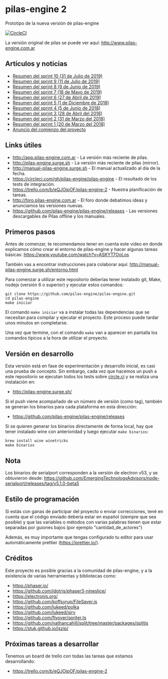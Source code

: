 # pilas-engine 2

Prototipo de la nueva versión de pilas-engine

[![CircleCI](https://circleci.com/gh/pilas-engine/pilas-engine.svg?style=svg)](https://circleci.com/gh/pilas-engine/pilas-engine)

La versión original de pilas se puede ver aquí: http://www.pilas-engine.com.ar

## Artículos y noticias

- [Resumen del sprint 10 (31 de Julio de 2019)](https://foro.pilas-engine.com.ar/t/resumen-del-sprint-10/1702)
- [Resumen del sprint 9 (11 de Julio de 2019)](https://foro.pilas-engine.com.ar/t/resumen-del-sprint-09/1688)
- [Resumen del sprint 8 (9 de Junio de 2019)](http://foro.pilas-engine.com.ar/t/resumen-del-sprint-08/1669)
- [Resumen del sprint 7 (18 de Mayo de 2019)](http://foro.pilas-engine.com.ar/t/resumen-del-sprint-07/1656)
- [Resumen del sprint 6 (27 de Abril de 2019)](http://foro.pilas-engine.com.ar/t/resumen-del-sprint-06/1648)
- [Resumen del sprint 5 (1 de Diciembre de 2018)](http://foro.pilas-engine.com.ar/t/resumen-del-sprint-05/1592)
- [Resumen del sprint 4 (5 de Junio de 2018)](http://foro.pilas-engine.com.ar/t/resumen-del-sprint-04/1401)
- [Resumen del sprint 3 (28 de Abril del 2018)](http://foro.pilas-engine.com.ar/t/resumen-del-sprint-03/1389)
- [Resumen del sprint 2 (31 de Marzo del 2018)](http://foro.pilas-engine.com.ar/t/resumen-del-sprint-02/1375)
- [Resumen del sprint 1 (20 de Marzo del 2018)](http://foro.pilas-engine.com.ar/t/resumen-del-sprint-01/1366)
- [Anuncio del comienzo del proyecto](http://examplelab.com.ar/comenzamos-pilas-engine-2)

## Links útiles

- http://app.pilas-engine.com.ar - La versión más reciente de pilas.
- http://pilas-engine.surge.sh - La versión más reciente de pilas (mirror).
- http://manual-pilas-engine.surge.sh - El manual actualizado al día de la fecha.
- https://circleci.com/gh/pilas-engine/pilas-engine - El resultado de los tests de integración.
- https://trello.com/b/eQJOjpOF/pilas-engine-2 - Nuestra planificación de tareas.
- http://foro.pilas-engine.com.ar - El foro donde debatimos ideas y anunciamos las versiones nuevas.
- https://github.com/pilas-engine/pilas-engine/releases - Las versiones descargables de Pilas offline y los manuales.

## Primeros pasos

Antes de comenzar, te recomendamos tener en cuenta este video en donde
explicamos cómo crear el entorno de pilas-engine y hacer algunas tareas básicas: https://www.youtube.com/watch?v=ASKYT7OoLos

También vas a encontrar instrucciones para colaborar aquí: http://manual-pilas-engine.surge.sh/entorno.html

Para comenzar a utilizar este repositorio deberías tener instalado git, Make, nodejs
(versión 6 o superior) y ejecutar estos comandos:

```
git clone https://github.com/pilas-engine/pilas-engine.git
cd pilas-engine
make iniciar
```

El comando `make iniciar` va a instalar todas las dependencias que se
necesitan para compilar y ejecutar el proyecto. Este proceso puede tardar
unos minutos en completarse.

Una vez que termine, con el comando `make` van a aparecer en pantalla
los comandos típicos a la hora de utilizar el proyecto.

## Versión en desarrollo

Esta versión está en fase de experimentación y desarrollo inicial, es casi una
prueba de concepto. Sin embargo, cada vez que hacemos un push a este repositorio
se ejecutan todos los tests sobre [circle.ci](https://circleci.com/gh/pilas-engine)
y se realiza una instalación en:

- http://pilas-engine.surge.sh/

Si el push viene acompañado de un número de versión (como tag), también
se generan los binarios para cada plataforma en esta dirección:

- https://github.com/pilas-engine/pilas-engine/releases

Si se quieren generar los binarios directamente de forma local, hay que tener
instalado wine con anterioridad y luego ejecutar `make binarios`:

```
brew install wine winetricks
make binarios
```

## Nota

Los binarios de serialport corresponden a la versión de electron v53, y se
obtuvieron desde: https://github.com/EmergingTechnologyAdvisors/node-serialport/releases/tag/v5.1.0-beta5

## Estilo de programación

Si estás con ganas de participar del proyecto o enviar correcciones, tené
en cuenta que el código enviado debería estar en español (siempre que sea
posible) y que las variables o métodos con varias palabras tienen que estar
separadas por guiones bajos (por ejemplo "cantidad_de_actores")

Además, es muy importante que tengas configurado tu editor para usar
automáticamente prettier (https://prettier.io/).

## Créditos

Este proyecto es posible gracias a la comunidad de pilas-engine, y a la existencia
de varias herramientas y bibliotecas como:

- https://phaser.io/
- https://github.com/jdotrjs/phaser3-nineslice/
- https://electronjs.org/
- https://github.com/koffsyrup/FileSaver.js
- https://github.com/lukeed/polka
- https://github.com/lukeed/sirv
- https://github.com/flyover/spriter.ts
- https://github.com/nathancahill/split/tree/master/packages/splitjs
- https://stuk.github.io/jszip/

## Próximas tareas a desarrollar

Tenemos un board de trello con todas las tareas que estamos desarrollando:

- https://trello.com/b/eQJOjpOF/pilas-engine-2
